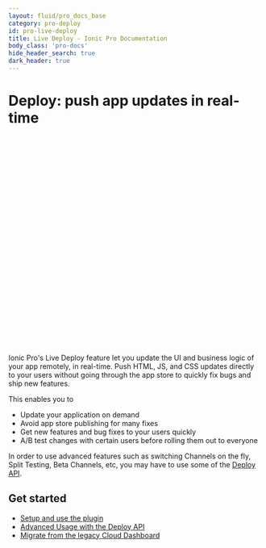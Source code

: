 ```yaml
---
layout: fluid/pro_docs_base
category: pro-deploy
id: pro-live-deploy
title: Live Deploy - Ionic Pro Documentation
body_class: 'pro-docs'
hide_header_search: true
dark_header: true
---
```


# Deploy: push app updates in real-time

<br>

<script src="https://fast.wistia.com/embed/medias/2702mkf530.jsonp" async></script>
<script src="https://fast.wistia.com/assets/external/E-v1.js" async></script>
<div class="wistia_embed wistia_async_2702mkf530" style="height:400px;width:640px">&nbsp;</div>

Ionic Pro's Live Deploy feature let you update the UI and business logic of your app remotely, in real-time. Push HTML, JS, and CSS updates directly to your users without going through the
app store to quickly fix bugs and ship new features.

This enables you to

* Update your application on demand
* Avoid app store publishing for many fixes
* Get new features and bug fixes to your users quickly
* A/B test changes with certain users before rolling them out to everyone

In order to use advanced features such as switching Channels on the fly, Split Testing, Beta Channels, etc, you may have to use some of the [Deploy API](/docs/pro/deploy/plugin-api.html).

## Get started

* [Setup and use the plugin](/docs/pro/deploy/setup/)
* [Advanced Usage with the Deploy API](/docs/pro/deploy/plugin-api.html)
* [Migrate from the legacy Cloud Dashboard](/docs/pro/migration/live-updates.html)
